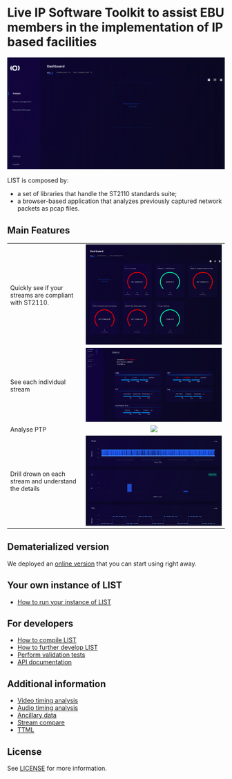 # Live IP Software Toolkit to assist EBU members in the implementation of IP based facilities

![overview](docs/overview.gif)

LIST is composed by:
- a set of libraries that handle the ST2110 standards suite;
- a browser-based application that analyzes previously captured network packets as pcap files.

## Main Features

| | |
:-------------------------|:-------------------------:
Quickly see if your streams are compliant with ST2110. | ![](docs/pcap_overview.png)
See each individual stream | ![](docs/stream_overview.png)
Analyse PTP | ![](docs/ptp_analysis.png)
Drill drown on each stream and understand the details | ![](docs/stream_drilldown.png)

## Dematerialized version

We deployed an [online version](https://list.ebu.io/) that you can start using right away.

## Your own instance of LIST

* [How to run your instance of LIST](./docs/how-to-install-on-local-docker.md)

## For developers

* [How to compile LIST](./docs/compiling_guide.md)
* [How to further develop LIST](./docs/development_guide.md)
* [Perform validation tests](./docs/validation_tests.md)
* [API documentation](./docs/api.md)

## Additional information

* [Video timing analysis](./docs/video_timing_analysis.md)
* [Audio timing analysis](./docs/audio_timing_analysis.md)
* [Ancillary data](./docs/ancillary_data.md)
* [Stream compare](./docs/stream_compare.md)
* [TTML](./docs/ttml.md)

## License

See [LICENSE](LICENSE.md) for more information.
